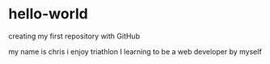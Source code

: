 # hello-world
creating my first repository with GitHub

my name is chris
i enjoy triathlon
I learning to be a web developer by myself
